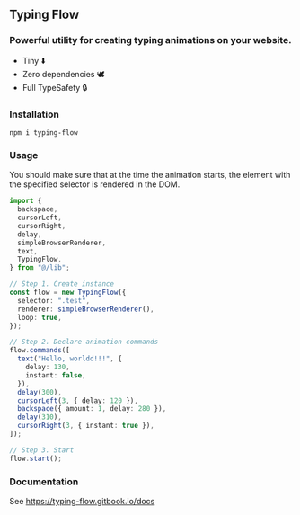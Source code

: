 ## Typing Flow

### Powerful utility for creating typing animations on your website.

- Tiny ⬇️
- Zero dependencies 🕊️
- Full TypeSafety 🔒

### Installation

```
npm i typing-flow
```

### Usage

You should make sure that at the time the animation starts, the element with the specified selector is rendered in the DOM.

```ts
import {
  backspace,
  cursorLeft,
  cursorRight,
  delay,
  simpleBrowserRenderer,
  text,
  TypingFlow,
} from "@/lib";

// Step 1. Create instance
const flow = new TypingFlow({
  selector: ".test",
  renderer: simpleBrowserRenderer(),
  loop: true,
});

// Step 2. Declare animation commands
flow.commands([
  text("Hello, worldd!!!", {
    delay: 130,
    instant: false,
  }),
  delay(300),
  cursorLeft(3, { delay: 120 }),
  backspace({ amount: 1, delay: 280 }),
  delay(310),
  cursorRight(3, { instant: true }),
]);

// Step 3. Start
flow.start();
```

### Documentation

See https://typing-flow.gitbook.io/docs